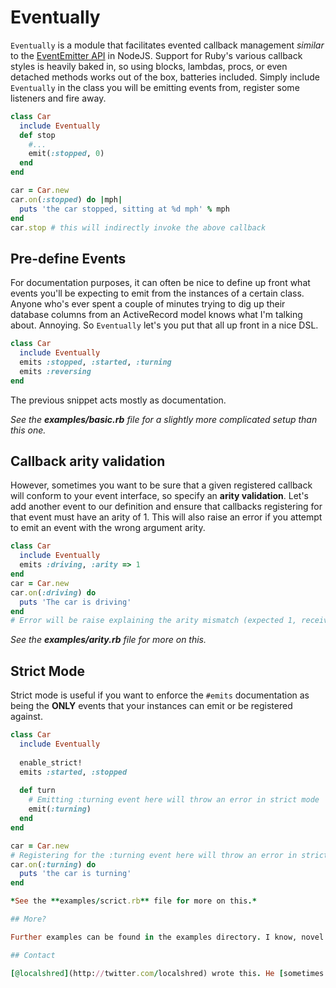 # Eventually

`Eventually` is a module that facilitates evented callback management *similar* to the [EventEmitter API](http://nodejs.org/docs/v0.4.7/api/events.html) in NodeJS. Support for Ruby's various callback styles is heavily baked in, so using blocks, lambdas, procs, or even detached methods works out of the box, batteries included. Simply include `Eventually` in the class you will be emitting events from, register some listeners and fire away.

```ruby
class Car
  include Eventually
  def stop
    #...
    emit(:stopped, 0)
  end
end

car = Car.new
car.on(:stopped) do |mph|
  puts 'the car stopped, sitting at %d mph' % mph
end
car.stop # this will indirectly invoke the above callback
```

## Pre-define Events

For documentation purposes, it can often be nice to define up front what events you'll be expecting to emit from the instances of a certain class. Anyone who's ever spent a couple of minutes trying to dig up their database columns from an ActiveRecord model knows what I'm talking about. Annoying. So `Eventually` let's you put that all up front in a nice DSL.

```ruby
class Car
  include Eventually
  emits :stopped, :started, :turning
  emits :reversing
end
```

The previous snippet acts mostly as documentation.

*See the **examples/basic.rb** file for a slightly more complicated setup than this one.*

## Callback arity validation

However, sometimes you want to be sure that a given registered callback will conform to your event interface, so specify an **arity validation**. Let's add another event to our definition and ensure that callbacks registering for that event must have an arity of 1. This will also raise an error if you attempt to emit an event with the wrong argument arity.

```ruby
class Car
  include Eventually
  emits :driving, :arity => 1
end
car = Car.new
car.on(:driving) do
  puts 'The car is driving'
end
# Error will be raise explaining the arity mismatch (expected 1, received -1)
```

*See the **examples/arity.rb** file for more on this.*

## Strict Mode

Strict mode is useful if you want to enforce the `#emits` documentation as being the **ONLY** events that your instances can emit or be registered against.

```ruby
class Car
  include Eventually
  
  enable_strict!
  emits :started, :stopped
  
  def turn
    # Emitting :turning event here will throw an error in strict mode
    emit(:turning)
  end
end

car = Car.new
# Registering for the :turning event here will throw an error in strict mode
car.on(:turning) do
  puts 'the car is turning'
end

*See the **examples/scrict.rb** file for more on this.*

## More?

Further examples can be found in the examples directory. I know, novel idea that one.

## Contact

[@localshred](http://twitter.com/localshred) wrote this. He [sometimes blogs](http://www.rand9.com) too.
